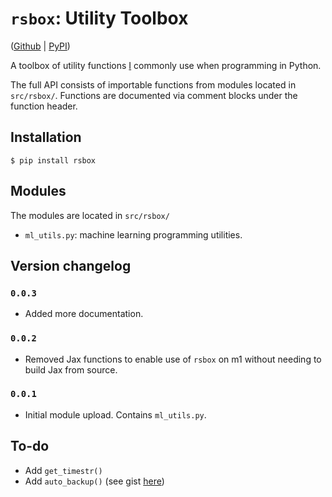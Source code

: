 # `rsbox`: Utility Toolbox

([Github](https://github.com/rosikand/rsbox) | [PyPI](https://pypi.org/project/rsbox))

A toolbox of utility functions [I](http://rosikand.github.io/) commonly use when programming in Python.

The full API consists of importable functions from modules located in `src/rsbox/`. Functions are documented via comment blocks under the function header. 

## Installation 

```
$ pip install rsbox
```

## Modules 

The modules are located in `src/rsbox/`

- `ml_utils.py`: machine learning programming utilities. 


## Version changelog 

### `0.0.3`

- Added more documentation.  

### `0.0.2`

- Removed Jax functions to enable use of `rsbox` on m1 without needing to build Jax from source. 

### `0.0.1`

- Initial module upload. Contains `ml_utils.py`. 

## To-do 

- Add `get_timestr()`
- Add `auto_backup()` (see gist [here](https://gist.github.com/rosikand/30160ac682ea2e15baa275b79333f81a))

